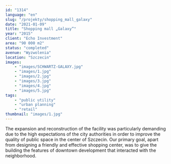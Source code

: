 ```yaml
---
id: "1314"
language: "en"
slug: "/projekty/shopping_mall_galaxy"
date: "2021-01-09"
title: "Shopping mall „Galaxy”"
year: "2015"
client: "Echo Investment"
area: "90 000 m2"
status: "completed"
avenue: "Wyzwolenia"
location: "Szczecin"
images: 
    - "images/SCHWARTZ-GALAXY.jpg"
    - "images/1.jpg"
    - "images/2.jpg"
    - "images/3.jpg"
    - "images/4.jpg"    
    - "images/5.jpg"    
tags: 
    - "public utility"
    - "urban planning"
    - "retail"
thumbnail: "images/1.jpg"
---
```

The expansion and reconstruction of the facility was particularly demanding due to the high expectations of the city authorities in order to improve the quality of public space in the center of Szczecin. Our primary goal, apart from designing a friendly and effective shopping center, was to give the building the features of downtown development that interacted with the neighborhood.

